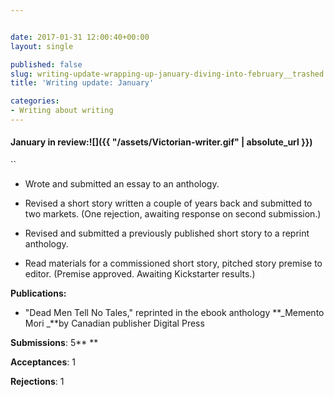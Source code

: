 ```yaml
---


date: 2017-01-31 12:00:40+00:00
layout: single

published: false
slug: writing-update-wrapping-up-january-diving-into-february__trashed
title: 'Writing update: January'

categories:
- Writing about writing
---
```


#### **January in review:![]({{ "/assets/Victorian-writer.gif" | absolute_url }})**
``





 	
  * Wrote and submitted an essay to an anthology.

 	
  * Revised a short story written a couple of years back and submitted to two markets. (One rejection, awaiting response on second submission.)

 	
  * Revised and submitted a previously published short story to a reprint anthology.

 	
  * Read materials for a commissioned short story, pitched story premise to editor. (Premise approved. Awaiting Kickstarter results.)


**Publications:**



 	
  * "Dead Men Tell No Tales," reprinted in the ebook anthology **_Memento Mori _**by Canadian publisher Digital Press


**Submissions**: 5**
**

**Acceptances**: 1

**Rejections**: 1


#### 
